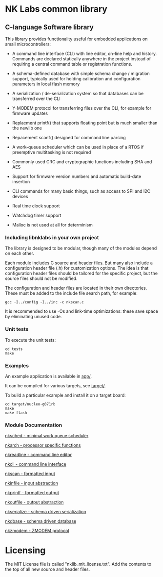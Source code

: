 # NK Labs common library

## C-language Software library

This library provides functionality useful for embedded applications on
small microcontrollers:

* A command line interface (CLI) with line editor, on-line help and history. 
  Commands are declared statically anywhere in the project instead of
  requiring a central command table or registration functions.

* A schema-defined database with simple schema change  / migration support,
  typically used for holding calibration and configuration parameters in local flash memory

* A serialization / de-serialization system so that databases can be transferred over the CLI
* Y-MODEM protocol for transferring files over the CLI, for example for firmware updates
* Replacment printf() that supports floating point but is much smaller than the newlib one
* Repacement scanf() designed for command line parsing
* A work-queue scheduler which can be used in place of a RTOS if preemptive multitasking is not required
* Commonly used CRC and cryptographic functions including SHA and AES
* Support for firmware version numbers and automatic build-date insertion
* CLI commands for many basic things, such as access to SPI and I2C devices
* Real time clock support
* Watchdog timer support
* Malloc is not used at all for determinism

### Including libnklabs in your own project

The library is designed to be modular, though many of the modules depend on
each other.

Each module includes C source and header files.  But many also include a
configuration header file (.h) for customization options.  The idea is that
configuration header files should be tailored for the specific project, but
the source files should not be modified.

The configuration and header files are located in their own directories. 
These must be added to the include file search path, for example:

	gcc -I../config -I../inc -c nkscan.c

It is recommended to use -Os and link-time optimizations: these save space
by eliminating unused code.

### Unit tests

To execute the unit tests:

	cd tests
	make

### Examples

An example application is available in [app/](app/).

It can be compiled for various targets, see [target/](target/).

To build a particular example and install it on a target board:

	cd target/nucleo-g071rb
	make
	make flash

### Module Documentation

[nksched - minimal work queue scheduler](doc/nksched.md)

[nkarch - processor specific functions](doc/nkarch.md)

[nkreadline - command line editor](doc/nkreadline.md)

[nkcli - command line interface](doc/nkcli.md)

[nkscan - formatted input](doc/nkscan.md)

[nkinfile - input abstraction](doc/nkinfile.md)

[nkprintf - formatted output](doc/nkprintf.md)

[nkoutfile - output abstraction](doc/nkoutfile.md)

[nkserialize - schema driven serialization](doc/nkserialize.md)

[nkdbase - schema driven database](doc/nkdbase.md)

[nkzmodem - ZMODEM protocol](doc/nkzmodem.md)

# Licensing

The MIT License file is called "nklib_mit_license.txt".  Add the contents to
the top of all new source and header files.
